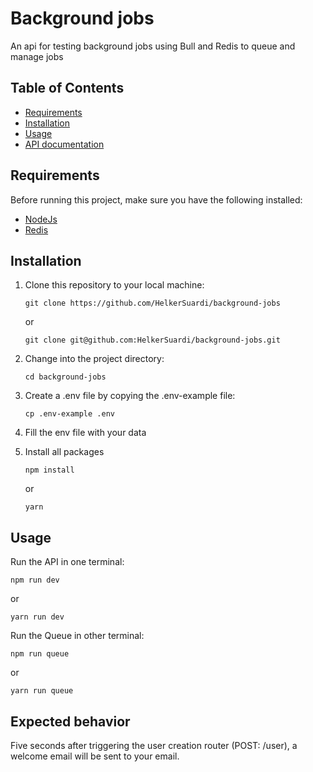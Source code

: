 # Background jobs

An api for testing background jobs using Bull and Redis to queue and manage jobs

## Table of Contents

- [Requirements](#requirements)
- [Installation](#installation)
- [Usage](#usage)
- [API documentation](#documentation)

## Requirements

Before running this project, make sure you have the following installed:

- [NodeJs](https://nodejs.org)
- [Redis](https://redis.io/docs/getting-started/installation)

## Installation

1. Clone this repository to your local machine:

   ```
   git clone https://github.com/HelkerSuardi/background-jobs
   ```
   or

   ```
   git clone git@github.com:HelkerSuardi/background-jobs.git
   ```

2. Change into the project directory:

   ```
   cd background-jobs
   ```
3. Create a .env file by copying the .env-example file:

   ```
   cp .env-example .env
   ```
4. Fill the env file with your data

3. Install all packages

   ```
   npm install
   ```
    or
   ```
   yarn
   ```
## Usage
Run the API in one terminal:
```
npm run dev
```
or
```
yarn run dev
```

Run the Queue in other terminal:
```
npm run queue
```
or
```
yarn run queue
```
## Expected behavior
Five seconds after triggering the user creation router (POST: /user), a welcome email will be sent to your email.